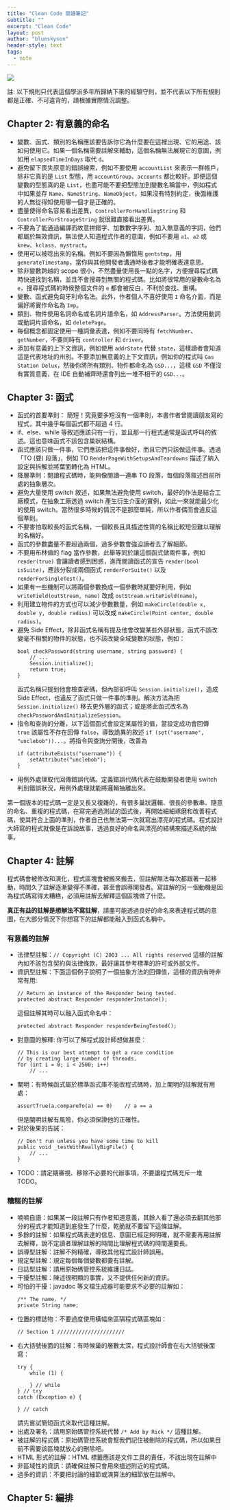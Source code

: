 ```yaml
---
title: "Clean Code 閱讀筆記"
subtitle: ""
excerpt: "Clean Code"
layout: post
author: "blueskyson"
header-style: text
tags:
  - note
---
```


![](https://i.imgur.com/zdnYoH2.jpg)


註: 以下規則只代表這個學派多年所歸納下來的經驗守則，並不代表以下所有規則都是正確、不可違背的，請根據實際情況調整。

## Chapter 2: 有意義的命名

- 變數、函式、類別的名稱應該要告訴你它為什麼要在這裡出現、它的用途、該如何使用它。如果一個名稱需要註解來輔助，這個名稱無法展現它的意圖，例如用 `elapsedTimeInDays` 取代 `d`。
- 避免留下喪失原意的錯誤線索，例如不要使用 `accountList` 來表示一群帳戶，除非它真的是 `List` 型態，用 `accountGroup`、`accounts` 都比較好。即便這個變數的型態真的是 `List`，也盡可能不要把型態加到變數名稱當中，例如程式中如果並存 `Name`、`NameString`、`NameObject`，如果沒有特別約定，後面維護的人無從得知使用哪一個才是正確的。
- 盡量使得命名容易看出差異，`ControllerForHandlingString` 和 `ControllerForStroageString` 就很難直接看出差異。
- 不要為了能通過編譯而故意拼錯字、加數數字序列、加入無意義的字詞，他們都屬於無效資訊，無法使人知道程式作者的意圖，例如不要用 `a1`、`a2` 或 `knew`、`kclass`、`mystruct`。
- 使用可以被唸出來的名稱。例如不要因為懶惰用 `gentstmp`，用 `generateTimestamp`，當你與其他開發者溝通時後者才能明確表達意思。
- 除非變數跨越的 scope 很小，不然盡量使用長一點的名字，方便搜尋程式碼時快速找到名稱，並且不會搜尋到無關的程式碼。比如將很常用的變數命名為 `e`，搜尋程式碼的時候整個文件的 `e` 都會被反白，不利於查找、重構。
- 變數、函式避免匈牙利命名法。此外，作者個人不喜好使用 `I` 命名介面，而是偏好將實作命名為 `Imp`。
- 類別、物件使用名詞命名或名詞片語命名，如 `AddressParser`。方法使用動詞或動詞片語命名，如 `deletePage`。
- 每個概念都固定使用一種詞彙表達，例如不要同時有 `fetchNumber`、`getNumber`，不要同時有 `controller` 和 `driver`。
- 添加有意義的上下文資訊，例如使用 `addrState` 代替 `state`，這樣讀者會知道這是代表地址的州別。不要添加無意義的上下文資訊，例如你的程式叫 `Gas Station Delux`，然後你將所有類別、物件都命名為 `GSD...`，這樣 `GSD` 不僅沒有實質意義，在 IDE 自動補齊時還會列出一堆不相干的 `GSD...`。

## Chapter 3: 函式

- 函式的首要準則： 簡短！究竟要多短沒有一個準則，本書作者曾閱讀朋友寫的程式，其中幾乎每個函式都不超過 4 行。
- if、else、while 等敘述應該只有一行，並且那一行程式通常是函式呼叫的敘述。這也意味函式不該包含巢狀結構。
- 函式應該只做一件事，它們應該把這件事做好，而且它們只該做這件事。透過「TO (要) 段落」，例如 TO `RenderPageWithSetupsAndTeardowns` 描述了納入設定與拆解並將葉面轉化為 HTML。
- 降層準則：閱讀程式碼時，能夠像閱讀一連串 TO 段落，每個段落敘述目前所處的抽象層次。
- 避免大量使用 switch 敘述，如果無法避免使用 switch，最好的作法是結合工廠模式，在抽象工廠透過 switch 產生衍生介面的實例，如此一來就能最少化的使用 switch。當然很多時候的情況不是那麼單純，所以作者偶而會違反這個準則。
- 不要害怕取較長的函式名稱，一個較長且具描述性質的名稱比較短但難以理解的名稱好。
- 函式的參數盡量不要超過兩個，過多參數會強迫讀者去了解細節。
- 不要用布林值的 flag 當作參數，此舉等同於讓這個函式做兩件事，例如 `render(true)` 會讓讀者感到困惑，進而閱讀函式的宣告 `render(bool isSuite)`，應該分裂成兩個函式 `renderForSuite()` 以及 `renderForSingleTest()`。
- 如果有一些機制可以將兩個參數換成一個參數時就要好利用，例如 `writeField(outStream, name)` 改成 `outStream.writeField(name)`。
- 利用建立物件的方式也可以減少參數數量，例如 `makeCircle(double x, double y, double radius)` 可以改成 `makeCircle(Point center, double radius)`。
- 避免 Side Effect，除非函式名稱有提及他會改變某些外部狀態，函式不該改變毫不相關的物件的狀態，也不該改變全域變數的狀態，例如：
  ```
  bool checkPassword(string username, string password) {
      // ...
      Session.initialize();
      return true;
  }
  ```
  函式名稱只提到他會檢查密碼，但內部卻呼叫 `Session.initialize()`，造成 Side Effect，也違反了函式只做一件事的準則。解決方法為把 `Session.initialize()` 移去更外層的函式；或是將此函式改名為 `checkPasswordAndInitializeSession`。
- 指令和查詢的分離，以下這個函式會設定某屬性的值，當設定成功會回傳 `true` 該屬性不存在回傳 `false`，導致詭異的敘述 `if (set("username", "unclebob"))...`。將指令與查詢分開後，改善為
  ```
  if (attributeExists("username")) {
      setAttribute("unclebob");
  }
  ```
- 用例外處理取代回傳錯誤代碼。定義錯誤代碼代表在鼓勵開發者使用 switch 判別錯誤狀況，用例外處理就能將邏輯抽離出來。 

第一個版本的程式碼一定是又長又複雜的，有很多巢狀邏輯、很長的參數串、隨意的命名、重複的程式碼，在寫完通過測試的函式後，再開始細細琢磨和改善程式碼，使其符合上面的準則，作者自己也無法第一次就寫出漂亮的程式碼。程式設計大師寫的程式就像是在訴說故事，透過良好的命名與漂亮的結構來描述系統的故事。

## Chapter 4: 註解

程式碼會被修改和演化，程式區塊會被搬來搬去，但註解無法每次都跟著一起移動，時間久了註解逐漸變得不準確，甚至會誤導開發者。寫註解的另一個動機是因為程式碼寫得太糟糕，必須用註解去解釋這個區塊做了什麼。

**真正有益的註解是想辦法不寫註解**，請盡可能透過良好的命名來表達程式碼的意圖，在大部分情況下你想寫下的註解都能融入到函式名稱中。

### 有意義的註解

- 法律型註解：`// Copyright (C) 2003 ... All rights reserved` 這樣的註解內如不該包含契約與法律條款，最好讓其參考標準的許可或外部文件。
- 資訊型註解：下面這個例子說明了一個抽象方法的回傳值，這樣的資訊有時非常有用:
  ```
  // Return an instance of the Responder being tested.
  protected abstract Responder responderInstance();
  ```
  這個註解其時可以融入函式命名中：
  ```
  protected abstract Responder responderBeingTested();
  ```
- 對意圖的解釋: 你可以了解程式設計師想做甚麼：
  ```
  // This is our best attempt to get a race condition
  // by creating large number of threads.
  for (int i = 0; i < 2500; i++)
      // ...
  ```
- 闡明：有時候函式屬於標準函式庫不能改程式碼時，加上闡明的註解就有用處：
  ```
  assertTrue(a.compareTo(a) == 0)    // a == a
  ```
  但是闡明註解有風險，你必須保證他的正確性。
- 對於後果的告誡：
  ```
  // Don't run unless you have some time to kill
  public void _testWithReallyBigFile() {
      // ...
  }
- TODO：請定期審視、移除不必要的代辦事項，不要讓程式碼充斥一堆 TODO。

### 糟糕的註解

- 喃喃自語：如果某一段註解只有作者知道意義，其餘人看了還必須去翻其他部分的程式才能知道到底發生了什麼，乾脆就不要留下這條註解。
- 多餘的註解：如果程式碼表達的信息、意圖已經足夠明確，就不需要再用註解去解釋，說不定讀者理解註解的時間比理解程式碼的時間還要長。
- 誤導型註解：註解不夠精確，導致其他程式設計師誤用。
- 規定型註解：規定每個每個變數都要有註解。
- 日誌型註解：請用原始碼管控系統維護日誌。
- 干擾型註解：陳述很明顯的事實，又不提供任何新的資訊。
- 可怕的干擾：javadoc 等文檔生成器可能要求不必要的註解如：
  ```
  /** The name. */
  private String name;
  ```
- 位置的標誌物：不要過度使用橫幅來區隔程式碼區塊如：
  ```
  // Section 1 //////////////////////
  ```
- 右大括號後面的註解：有時候巢的層數太深，程式設計師會在右大括號後面寫：
  ```
  try {
      while (1) {
      
      } // while
  } // try
  catch (Exception e) {
  
  } // catch
  ```
  請先嘗試簡短函式來取代這種註解。
- 出處及署名：請用原始碼管控系統代替 `/* Add by Rick */` 這種註解。
- 被註解的程式碼：原始碼管控系統會幫我們記住被刪除的程式碼，所以如果目前不需要該區塊就放心的刪除吧。
- HTML 形式的註解：HTML 標籤應該是文件工具的責任，不該出現在註解中
- 非區域性的資訊：請確保註解只會用來描述附近的程式碼。
- 過多的資訊：不要把討論的細節或演算法的細節放在註解中。

## Chapter 5: 編排
